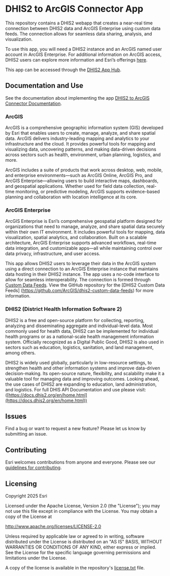 # DHIS2 to ArcGIS Connector App

This repository contains a DHIS2 webapp that creates a near-real time connection between DHIS2 data and ArcGIS Enterprise using custom data feeds. The connection allows for seamless data sharing, analysis, and visualization.

To use this app, you will need a DHIS2 instance and an ArcGIS named user account in ArcGIS Enterprise. For additional information on ArcGIS access, DHIS2 users can explore more information and Esri’s offerings [here](https://storymaps.arcgis.com/stories/b21a12d056e14186a27424cef67965de).

This app can be accessed through the [DHIS2 App Hub](https://apps.dhis2.org/).

## Documentation and Use

See the documentation about implementing the app [DHIS2 to ArcGIS Connector Documentation](https://github.com/ArcGIS/dhis2-arcgis-connector-app/blob/main/DHIS2_ArcGIS_Connector_UserManual.pdf).

### ArcGIS

ArcGIS is a comprehensive geographic information system (GIS) developed by Esri that enables users to create, manage, analyze, and share spatial data. ArcGIS delivers industry-leading mapping and analytics to your infrastructure and the cloud. It provides powerful tools for mapping and visualizing data, uncovering patterns, and making data-driven decisions across sectors such as health, environment, urban planning, logistics, and more.

ArcGIS includes a suite of products that work across desktop, web, mobile, and enterprise environments—such as ArcGIS Online, ArcGIS Pro, and ArcGIS Enterprise—allowing users to build interactive maps, dashboards, and geospatial applications. Whether used for field data collection, real-time monitoring, or predictive modeling, ArcGIS supports evidence-based planning and collaboration with location intelligence at its core.

### ArcGIS Enterprise

ArcGIS Enterprise is Esri’s comprehensive geospatial platform designed for organizations that need to manage, analyze, and share spatial data securely within their own IT environment. It includes powerful tools for mapping, data visualization, spatial analytics, and collaboration. Built on a scalable architecture, ArcGIS Enterprise supports advanced workflows, real-time data integration, and customizable apps—all while maintaining control over data privacy, infrastructure, and user access.

This app allows DHIS2 users to leverage their data in the ArcGIS system using a direct connection to an ArcGIS Enterprise instance that maintains data hosting in their DHIS2 instance. The app uses a no-code interface to allow for seamless interoperability. The connection is formed through [Custom Data Feeds](https://enterprise.arcgis.com/en/server/11.1/develop/linux/custom-data-feeds.htm). View the GitHub repository for the [DHIS2 Custom Data Feeds] (https://github.com/ArcGIS/dhis2-custom-data-feeds) for more information.

### DHIS2 (District Health Information Software 2)

DHIS2 is a free and open-source platform for collecting, reporting, analyzing and disseminating aggregate and individual-level data. Most commonly used for health data, DHIS2 can be implemented for individual health programs or as a national-scale health management information system. Officially recognized as a Digital Public Good, DHIS2 is also used in sectors such as education, logistics, sanitation, and land management, among others.

DHIS2 is widely used globally, particularly in low-resource settings, to strengthen health and other information systems and improve data-driven decision-making. Its open-source nature, flexibility, and scalability make it a valuable tool for managing data and improving outcomes. Looking ahead, the use cases of DHIS2 are expanding to education, land administration, and logistics. For full DHIS API Documentation and use please visit: ([https://docs.dhis2.org/en/home.html](https://docs.dhis2.org/en/home.html))

## Issues

Find a bug or want to request a new feature? Please let us know by submitting an issue.

## Contributing

Esri welcomes contributions from anyone and everyone. Please see our [guidelines for contributing](https://github.com/esri/contributing).

## Licensing

Copyright 2025 Esri

Licensed under the Apache License, Version 2.0 (the "License");
you may not use this file except in compliance with the License.
You may obtain a copy of the License at

http://www.apache.org/licenses/LICENSE-2.0

Unless required by applicable law or agreed to in writing, software
distributed under the License is distributed on an "AS IS" BASIS,
WITHOUT WARRANTIES OR CONDITIONS OF ANY KIND, either express or implied.
See the License for the specific language governing permissions and
limitations under the License.

A copy of the license is available in the repository's [license.txt](https://github.com/ArcGIS/dhis2-arcgis-connector-app/blob/main/LICENSE.txt) file.
